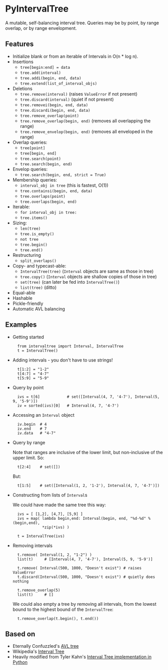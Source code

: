 PyIntervalTree
==============

A mutable, self-balancing interval tree. Queries may be by point, by range overlap, or by range envelopment.

Features
--------

  * Initialize blank or from an iterable of Intervals in O(n * log n).
  * Insertions
    * `tree[begin:end] = data`
    * `tree.add(interval)`
    * `tree.addi(begin, end, data)`
    * `tree.extend(list_of_interval_objs)`
  * Deletions
    * `tree.remove(interval)`             (raises `ValueError` if not present)
    * `tree.discard(interval)`            (quiet if not present)
    * `tree.removei(begin, end, data)`
    * `tree.discardi(begin, end, data)`
    * `tree.remove_overlap(point)`
    * `tree.remove_overlap(begin, end)`   (removes all overlapping the range)
    * `tree.remove_envelop(begin, end)`   (removes all enveloped in the range)
  * Overlap queries:
    * `tree[point]`
    * `tree[begin, end]`
    * `tree.search(point)`
    * `tree.search(begin, end)`
  * Envelop queries:
    * `tree.search(begin, end, strict = True)`
  * Membership queries:
    * `interval_obj in tree`              (this is fastest, O(1))
    * `tree.containsi(begin, end, data)`
    * `tree.overlaps(point)`
    * `tree.overlaps(begin, end)`
  * Iterable:
    * `for interval_obj in tree:`
    * `tree.items()`
  * Sizing:
    * `len(tree)`
    * `tree.is_empty()`
    * `not tree`
    * `tree.begin()`
    * `tree.end()`
  * Restructuring
    * `split_overlaps()`
  * Copy- and typecast-able:
    * `IntervalTree(tree)`    (`Interval` objects are same as those in tree)
    * `tree.copy()`           (`Interval` objects are shallow copies of those in tree)
    * `set(tree)`             (can later be fed into `IntervalTree()`)
    * `list(tree)`            (ditto)
  * Equal-able
  * Hashable
  * Pickle-friendly
  * Automatic AVL balancing
    
Examples
--------

* Getting started

        from intervaltree import Interval, IntervalTree
        t = IntervalTree()

* Adding intervals - you don't have to use strings!

        t[1:2] = "1-2"
        t[4:7] = "4-7"
        t[5:9] = "5-9"

* Query by point

        ivs = t[6]            # set([Interval(4, 7, '4-7'), Interval(5, 9, '5-9')])
        iv = sorted(ivs)[0]   # Interval(4, 7, '4-7')
  
* Accessing an `Interval` object

        iv.begin  # 4
        iv.end    # 7
        iv.data   # "4-7"
  
* Query by range

  Note that ranges are inclusive of the lower limit, but non-inclusive of the upper limit. So:

        t[2:4]    # set([])

  But:

        t[1:5]    # set([Interval(1, 2, '1-2'), Interval(4, 7, '4-7')])

* Constructing from lists of `Interval`s

  We could have made the same tree this way:

        ivs = [ [1,2], [4,7], [5,9] ]
        ivs = map( lambda begin,end: Interval(begin, end, "%d-%d" % (begin,end), 
                   *zip(*ivs) )
  
        t = IntervalTree(ivs)

* Removing intervals

        t.remove( Interval(1, 2, "1-2") )
        list(t)     # [Interval(4, 7, '4-7'), Interval(5, 9, '5-9')]
        
        t.remove( Interval(500, 1000, "Doesn't exist") # raises ValueError
        t.discard(Interval(500, 1000, "Doesn't exist") # quietly does nothing
        
        t.remove_overlap(5)   
        list(t)     # []

  We could also empty a tree by removing all intervals, from the lowest bound to the highest bound of the `IntervalTree`:
  
        t.remove_overlap(t.begin(), t.end())

Based on
--------

  * Eternally Confuzzled's [AVL tree](http://www.eternallyconfuzzled.com/tuts/datastructures/jsw_tut_avl.aspx)
  * Wikipedia's [Interval Tree](http://en.wikipedia.org/wiki/Interval_tree)
  * Heavily modified from Tyler Kahn's [Interval Tree implementation in Python](http://forrst.com/posts/Interval_Tree_implementation_in_python-e0K)
